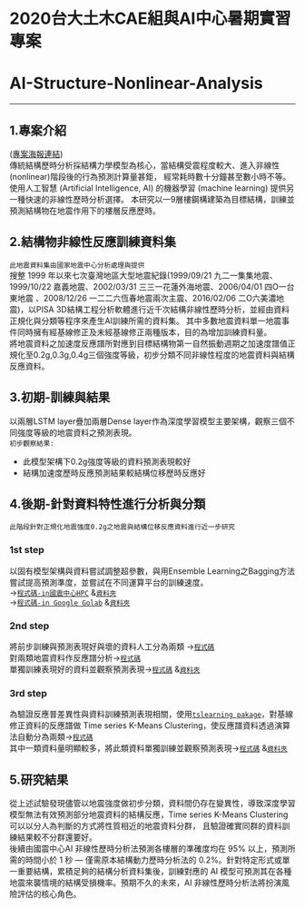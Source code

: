 # 2020台大土木CAE組與AI中心暑期實習專案 
# AI-Structure-Nonlinear-Analysis
___
## 1.專案介紹
([專案海報連結](https://github.com/Bosh-Kuo/AI-Structure-Nonlinear-Analysis/blob/master/AI%E7%B5%90%E6%A7%8B%E9%9D%9E%E7%B7%9A%E6%80%A7%E6%AD%B7%E6%99%82%E5%88%86%E6%9E%90%E6%9C%9F%E6%9C%AB%E6%B5%B7%E5%A0%B1.pdf))<br>
傳統結構歷時分析採結構力學模型為核心，當結構受震程度較大、進入非線性 (nonlinear)階段後的行為預測計算量甚鉅，
經常耗時數十分鐘甚至數小時不等。使用人工智慧 (Artificial Intelligence, AI) 的機器學習 (machine learning) 提供另一種快速的非線性歷時分析選擇。
本研究以一9層樓鋼構建築為目標結構，訓練並預測結構物在地震作用下的樓層反應歷時。

## 2.結構物非線性反應訓練資料集
`此地震資料集由國家地震中心分析處理與提供`<br>
搜整 1999 年以來七次臺灣地區大型地震紀錄(1999/09/21 九二一集集地震、1999/10/22 嘉義地震、2002/03/31 三三一花蓮外海地震、2006/04/01 四O一台東地震
、2008/12/26 一二二六恆春地震兩次主震、2016/02/06 二O六美濃地震)，以PISA 3D結構工程分析軟體進行近千次結構非線性歷時分析，並經由資料正規化與分類等程序來產生AI訓練所需的資料集。
其中多數地震資料單一地震事件同時擁有經基線修正及未經基線修正兩種版本，目的為增加訓練資料量。<br>
將地震資料之加速度反應譜所對應到目標結構物第一自然振動週期之加速度譜值正規化至0.2g,0.3g,0.4g三個強度等級，初步分類不同非線性程度的地震資料與結構反應資料。

## 3.初期-訓練與結果
以兩層LSTM layer疊加兩層Dense layer作為深度學習模型主要架構，觀察三個不同強度等級的地震資料之預測表現。<br>
`初步觀察結果:`<br>
* 此模型架構下0.2g強度等級的資料預測表現較好
* 結構加速度歷時反應預測結果較結構位移歷時反應好

## 4.後期-針對資料特性進行分析與分類
`此階段針對正規化地震強度0.2g之地震與結構位移反應資料進行近一步研究`<br>
### 1st step
以固有模型架構與資料嘗試調整超參數，與用Ensemble Learning之Bagging方法嘗試提高預測準度，並嘗試在不同運算平台的訓練速度。<br>
&rarr;[`程式碼-in國震中心HPC`](https://github.com/Bosh-Kuo/AI-Structure-Nonlinear-Analysis/blob/master/0.2g_Earthquake/0.2gDisp3/Disp_02g.py)
&[`資料夾`](https://github.com/Bosh-Kuo/AI-Structure-Nonlinear-Analysis/tree/master/0.2g_Earthquake/0.2gDisp3)<br>
&rarr;[`程式碼-in Google Golab`](https://nbviewer.jupyter.org/github/Bosh-Kuo/AI-Structure-Nonlinear-Analysis/blob/master/0.2g_Earthquake/0.2gDisp6/New0.2g_Disp.ipynb)
&[`資料夾`](https://github.com/Bosh-Kuo/AI-Structure-Nonlinear-Analysis/tree/master/0.2g_Earthquake/0.2gDisp6)<br>

### 2nd step
將前步訓練與預測表現好與壞的資料人工分為兩類 &rarr;[`程式碼`](https://nbviewer.jupyter.org/github/Bosh-Kuo/AI-Structure-Nonlinear-Analysis/blob/master/0.2g_Earthquake/DataAnalysis.ipynb)<br>
對兩類地震資料作反應譜分析&rarr;[`程式碼`](https://nbviewer.jupyter.org/github/Bosh-Kuo/AI-Structure-Nonlinear-Analysis/blob/master/0.2g_Earthquake/0.2gDisp9/SpectrumAnalysis.ipynb)<br>
單獨訓練表現好的資料並觀察預測表現&rarr;[`程式碼`](https://github.com/Bosh-Kuo/AI-Structure-Nonlinear-Analysis/blob/master/0.2g_Earthquake/0.2gDisp9/Disp_02g.py)
&[`資料夾`](https://github.com/Bosh-Kuo/AI-Structure-Nonlinear-Analysis/tree/master/0.2g_Earthquake/0.2gDisp9)<br>

### 3rd step
為驗證反應普差異性與資料訓練預測表現相關，使用[`tslearning pakage`](https://tslearn.readthedocs.io/en/stable/index.html)，對基線修正資料的反應譜做
Time series K-Means Clustering，使反應譜資料透過演算法自動分為兩類&rarr;[`程式碼`](https://nbviewer.jupyter.org/github/Bosh-Kuo/AI-Structure-Nonlinear-Analysis/blob/master/Spectrum_Classification/K_means_Clustering.ipynb)<br>
其中一類資料量明顯較多，將此類資料單獨訓練並觀察預測表現&rarr;[`程式碼`](https://nbviewer.jupyter.org/github/Bosh-Kuo/AI-Structure-Nonlinear-Analysis/blob/master/0.2g_Earthquake/0.2gDisp10/Clustering_result.ipynb)
&[`資料夾`](https://github.com/Bosh-Kuo/AI-Structure-Nonlinear-Analysis/tree/master/0.2g_Earthquake/0.2gDisp10)<rb>

## 5.研究結果
從上述試驗發現儘管以地震強度做初步分類，資料間仍存在變異性，導致深度學習模型無法有效預測部分地震資料的結構反應，Time series K-Means Clustering可以以分人為判斷的方式將性質相近的地震資料分群，
且驗證確實同群的資料訓練結果較不分群還要好。<br>
後續由國震中心AI 非線性歷時分析法預測各樓層的準確度均在 95% 以上，預測所需的時間小於 1 秒 — 僅需原本結構動力歷時分析法的 0.2%。針對特定形式或單一重要結構，累積足夠的結構分析資料集後，訓練對應的 AI 模型可預測其在各種地震來襲情境的結構受損機率。預期不久的未來，AI 非線性歷時分析法將扮演風險評估的核心角色。




